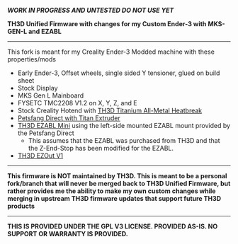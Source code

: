 ***WORK IN PROGRESS AND UNTESTED DO NOT USE YET***

**TH3D Unified Firmware with changes for my Custom Ender-3 with MKS-GEN-L and EZABL**

----------

This fork is meant for my Creality Ender-3 Modded machine with these properties/mods

* Early Ender-3, Offset wheels, single sided Y tensioner, glued on build sheet
* Stock Display
* MKS Gen L Mainboard
* FYSETC TMC2208 V1.2 on X, Y, Z, and E
* Stock Creality Hotend with [TH3D Titanium All-Metal Heatbreak](https://www.th3dstudio.com/product/tough-titanium-heatbreak-for-creality-machines-tough-dual-hotend/)
* [Petsfang Direct with Titan Extruder](https://www.thingiverse.com/thing:2907538)
* [TH3D EZABL Mini](https://www.th3dstudio.com/product-category/auto-bed-leveling/) using the left-side mounted EZABL mount provided by the Petsfang Direct
  * This assumes that the EZABL was purchased from TH3D and that the Z-End-Stop has been modified for the EZABL.
* [TH3D EZOut V1](https://www.th3dstudio.com/product/ezout-cr-10-filament-sensor-kit/)

----------

**This firmware is NOT maintained by TH3D. This is meant to be a personal fork/branch that will never be merged back to TH3D Unified Firmware, but rather provides me the ability to make my own custom changes while merging in upstream TH3D firmware updates that support future TH3D products**

----------

**THIS IS PROVIDED UNDER THE GPL V3 LICENSE.
PROVIDED AS-IS. NO SUPPORT OR WARRANTY IS PROVIDED.**
